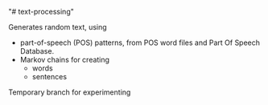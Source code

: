 "# text-processing"

Generates random text, using 
* part-of-speech (POS) patterns, from POS word files and Part Of Speech Database.
* Markov chains for creating
	* words
	* sentences

Temporary branch for experimenting
